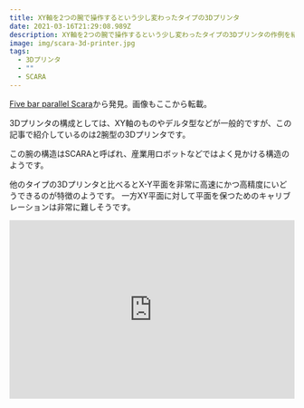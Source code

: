 ```yaml
---
title: XY軸を2つの腕で操作するという少し変わったタイプの3Dプリンタ
date: 2021-03-16T21:29:08.989Z
description: XY軸を2つの腕で操作するという少し変わったタイプの3Dプリンタの作例を紹介します。
image: img/scara-3d-printer.jpg
tags:
  - 3Dプリンタ
  - ""
  - SCARA
---
```

[Five bar parallel Scara](https://forum.duet3d.com/topic/11127/five-bar-parallel-scara)から発見。画像もここから転載。


3Dプリンタの構成としては、XY軸のものやデルタ型などが一般的ですが、この記事で紹介しているのは2腕型の3Dプリンタです。

この腕の構造はSCARAと呼ばれ、産業用ロボットなどではよく見かける構造のようです。

他のタイプの3Dプリンタと比べるとX-Y平面を非常に高速にかつ高精度にいどうできるのが特徴のようです。
一方XY平面に対して平面を保つためのキャリブレーションは非常に難しそうです。

<iframe width="100%" height="315" src="https://www.youtube.com/embed/MW8HApFoy38" frameborder="0" allow="accelerometer; autoplay; clipboard-write; encrypted-media; gyroscope; picture-in-picture" allowfullscreen></iframe>